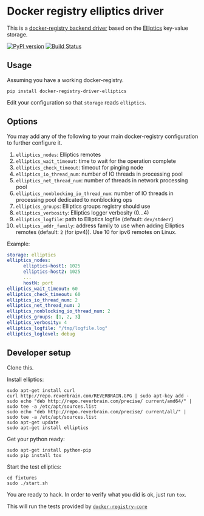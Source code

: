 # Docker registry elliptics driver

This is a [docker-registry backend driver](https://github.com/dotcloud/docker-registry/tree/master/depends/docker-registry-core) based on the [Elliptics](http://reverbrain.com/elliptics/) key-value storage.

[![PyPI version][pypi-image]][pypi-url]
[![Build Status][travis-image]][travis-url]

## Usage

Assuming you have a working docker-registry.

`pip install docker-registry-driver-elliptics`

Edit your configuration so that `storage` reads `elliptics`.


## Options

You may add any of the following to your main docker-registry configuration to further configure it.

1. `elliptics_nodes`: Elliptics remotes
1. `elliptics_wait_timeout`: time to wait for the operation complete
1. `elliptics_check_timeout`: timeout for pinging node
1. `elliptics_io_thread_num`: number of IO threads in processing pool
1. `elliptics_net_thread_num`: number of threads in network processing pool
1. `elliptics_nonblocking_io_thread_num`: number of IO threads in processing pool dedicated to nonblocking ops
1. `elliptics_groups`: Elliptics groups registry should use
1. `elliptics_verbosity`: Elliptics logger verbosity (0...4)
1. `elliptics_logfile`: path to Elliptics logfile (default: `dev/stderr`)
1. `elliptics_addr_family`: address family to use when adding Elliptics remotes (default: `2` (for ipv4)). Use 10 for ipv6 remotes on Linux.

Example:

```yaml
storage: elliptics
elliptics_nodes:
      elliptics-host1: 1025
      elliptics-host2: 1025
      ...
      hostN: port
elliptics_wait_timeout: 60
elliptics_check_timeout: 60
elliptics_io_thread_num: 2
elliptics_net_thread_num: 2
elliptics_nonblocking_io_thread_num: 2
elliptics_groups: [1, 2, 3]
elliptics_verbosity: 4
elliptics_logfile: "/tmp/logfile.log"
elliptics_loglevel: debug
```

## Developer setup

Clone this.

Install elliptics:

```
sudo apt-get install curl
curl http://repo.reverbrain.com/REVERBRAIN.GPG | sudo apt-key add -
sudo echo "deb http://repo.reverbrain.com/precise/ current/amd64/" | sudo tee -a /etc/apt/sources.list
sudo echo "deb http://repo.reverbrain.com/precise/ current/all/" | sudo tee -a /etc/apt/sources.list
sudo apt-get update
sudo apt-get install elliptics
```

Get your python ready:

```
sudo apt-get install python-pip
sudo pip install tox
```

Start the test elliptics:

```
cd fixtures
sudo ./start.sh
```

You are ready to hack.
In order to verify what you did is ok, just run `tox`.

This will run the tests provided by [`docker-registry-core`](https://github.com/dotcloud/docker-registry/tree/master/depends/docker-registry-core)

[pypi-url]: https://pypi.python.org/pypi/docker-registry-driver-elliptics
[pypi-image]: https://badge.fury.io/py/docker-registry-driver-elliptics.svg

[travis-url]: http://travis-ci.org/dmp42/docker-registry-driver-elliptics
[travis-image]: https://secure.travis-ci.org/dmp42/docker-registry-driver-elliptics.png?branch=master
